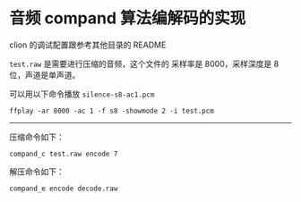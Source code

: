 # 音频 compand 算法编解码的实现
clion 的调试配置跟参考其他目录的 README

`test.raw` 是需要进行压缩的音频，这个文件的 采样率是 8000，采样深度是 8 位，声道是单声道。

可以用以下命令播放 `silence-s8-ac1.pcm`

```
ffplay -ar 8000 -ac 1 -f s8 -showmode 2 -i test.pcm
```

---

压缩命令如下：

```
compand_c test.raw encode 7
```

解压命令如下：

```
compand_e encode decode.raw
```

